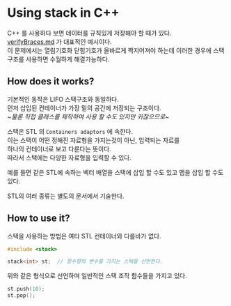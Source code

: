# Using stack in C++  

C++ 를 사용하다 보면 데이터를 규칙있게 저장해야 할 때가 있다.  
[verifyBraces.md]() 가 대표적인 예시이다.  
이 문제에서는 열림기호화 닫힘기호가 올바르게 짝지어져야 하는데 이러한 경우에 스택 구조를 사용하면 수월하게 해결가능하다.  

## How does it works?  
기본적인 동작은 LIFO 스택구조와 동일하다.  
먼저 삽입된 컨테이너가 가장 밑의 공간에 저장되는 구조이다.  
~*물론 직접 클래스를 제작하여 사용 할 수도 있지만 귀찮으므로*~

스택은 STL 의 `Containers adaptors` 에 속한다.  
이는 스택이 어떤 정해진 자료형을 가지는것이 아닌, 입력되는 자료를  
하나의 컨테이너로 보고 다룬다는 뜻이다.  
따라서 스택에는 다양한 자료형을 입력할 수 있다.  

예를 들면 같은 STL에 속하는 벡터 배열을 스택에 삽입 할 수도 있고 맵을 삽입 할 수도 있다.  

STL의 여러 종류는 별도의 문서에서 기술한다.  

## How to use it?  
스택을 사용하는 방법은 여타 STL 컨테이너와 다를바가 없다.  
``` C++  
#include <stack>

stack<int> st;  // 정수형의 변수를 가지는 스택을 선언한다.  
```  
위와 같은 형식으로 선언하며 일반적인 스택 조작 함수들을 가지고 있다.  

``` C++
st.push(10);
st.pop();

```
